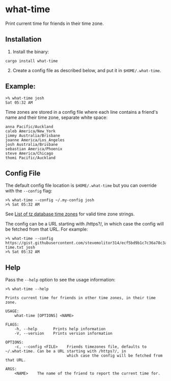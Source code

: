 # what-time

Print current time for friends in their time zone.

## Installation

1. Install the binary:

```
cargo install what-time
```

2. Create a config file as described below, and put it in `$HOME/.what-time`.

## Example:

```
>% what-time josh
Sat 05:32 AM
```

Time zones are stored in a config file where each line contains
a friend's name and their time zone, separate white space:

```
anna Pacific/Auckland
caleb America/New_York
jimmy Australia/Brisbane
joanne America/Los_Angeles
josh Australia/Brisbane
sebastian America/Phoenix
steve America/Chicago
thomi Pacific/Auckland
```

## Config File
The default config file location is `$HOME/.what-time` but you can
override with the `--config` flag:
```
>% what-time --config ~/.my-config josh
>% Sat 05:32 AM
```

See [List of tz database time zones](https://en.wikipedia.org/wiki/List_of_tz_database_time_zones) for valid time zone strings.

The config can be a URL starting with /https?/, in which case the config will be fetched from that URL. For example:

```
>% what-time --config https://gist.githubusercontent.com/stevemolitor314/ecf5bd9b1c7c36a78c3ae1c29ff20a7b/raw/12d56e13ad3a3c191969ecac9034be0df2026c63/what-time.txt josh
>% Sat 05:32 AM
```

## Help

Pass the `--help` option to see the usage information:

```
>% what-time --help

Prints current time for friends in other time zones, in their time zone.

USAGE:
    what-time [OPTIONS] <NAME>

FLAGS:
    -h, --help       Prints help information
    -V, --version    Prints version information

OPTIONS:
    -c, --config <FILE>    Friends timezones file, defaults to ~/.what-time. Can be a URL starting with /https?/, in
                           which case the config will be fetched from that URL.

ARGS:
    <NAME>    The name of the friend to report the current time for.
```
